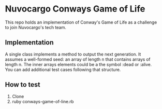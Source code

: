 # Nuvocargo Conways Game of Life
This repo holds an implementation of Conway's Game of Life as a challenge to join Nuvocargo's tech team.

## Implementation
A single class implements a method to output the next generation.
It assumes a well-formed seed: an array of length n that contains arrays of length n. The inner arrays elements could be a the symbol :dead or :alive.
You can add additional test cases following that structure.

## How to test
1. Clone
2. ruby conways-game-of-line.rb
